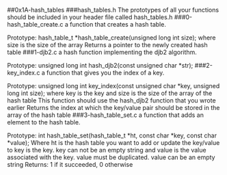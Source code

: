 ##0x1A-hash_tables
###hash_tables.h
The prototypes of all your functions should be included in your header file called hash_tables.h
###0-hash_table_create.c 
a function that creates a hash table.

Prototype: hash_table_t *hash_table_create(unsigned long int size);
where size is the size of the array
Returns a pointer to the newly created hash table
###1-djb2.c
a hash function implementing the djb2 algorithm.

Prototype: unsigned long int hash_djb2(const unsigned char *str);
###2-key_index.c
 a function that gives you the index of a key.

Prototype: unsigned long int key_index(const unsigned char *key, unsigned long int size);
where key is the key
and size is the size of the array of the hash table
This function should use the hash_djb2 function that you wrote earlier
Returns the index at which the key/value pair should be stored in the array of the hash table
###3-hash_table_set.c
 a function that adds an element to the hash table.

Prototype: int hash_table_set(hash_table_t *ht, const char *key, const char *value);
Where ht is the hash table you want to add or update the key/value to
key is the key. key can not be an empty string
and value is the value associated with the key. value must be duplicated. value can be an empty string
Returns: 1 if it succeeded, 0 otherwise

